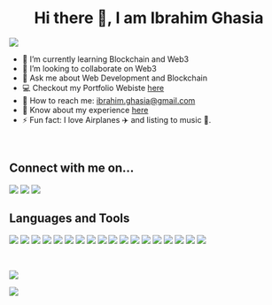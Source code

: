 <h1 align="center">Hi there 👋, I am Ibrahim Ghasia</h1>

<img src="https://gpvc.arturio.dev/IbrahimGhasia">

- 🌱 I’m currently learning Blockchain and Web3 
- 👯 I’m looking to collaborate on Web3
- 💬 Ask me about Web Development and Blockchain
- 💻 Checkout my Portfolio Webiste <a href="https://ibrahim-ghasia.vercel.app/">here</a>
- 📧 How to reach me: ibrahim.ghasia@gmail.com 
- 📄 Know about my experience <a href="https://drive.google.com/file/d/1XRde8yxo8qDWb77s0mxM8RSNpz0knEKk/view?usp=sharing">here</a>
- ⚡ Fun fact: I love Airplanes ✈️ and listing to music 🎷.

<br>
<h2>Connect with me on...</h2>
<p align="left">
<a href="https://www.instagram.com/ibrahim.ghasia/"><img src="https://img.shields.io/badge/Instagram-%23E4405F.svg?style=for-the-badge&logo=Instagram&logoColor=white"></a>
<a href="https://www.linkedin.com/in/ibrahim-ghasia/"><img src="https://img.shields.io/badge/linkedin-%230077B5.svg?style=for-the-badge&logo=linkedin&logoColor=white"></a>
<a href="https://twitter.com/IbrahimGhasia"><img src="https://img.shields.io/badge/Twitter-%231DA1F2.svg?style=for-the-badge&logo=Twitter&logoColor=white"></a>
</p>


<h2>Languages and Tools</h2>
<p align="left">
<img src="https://img.shields.io/badge/C-00599C?style=for-the-badge&logo=c&logoColor=white" target="_blank" rel="noreferrer"> 
<img src="https://img.shields.io/badge/C%2B%2B-00599C?style=for-the-badge&logo=c%2B%2B&logoColor=white">
<img src="https://img.shields.io/badge/JavaScript-323330?style=for-the-badge&logo=javascript&logoColor=F7DF1E" target="_blank" rel="noreferrer">
<img src="https://img.shields.io/badge/HTML5-E34F26?style=for-the-badge&logo=html5&logoColor=white">
<img src="https://img.shields.io/badge/CSS3-1572B6?style=for-the-badge&logo=css3&logoColor=white">
<img src="https://img.shields.io/badge/Python-FFD43B?style=for-the-badge&logo=python&logoColor=blue">
<img src="https://img.shields.io/badge/Solidity-e6e6e6?style=for-the-badge&logo=solidity&logoColor=black">
<img src="https://img.shields.io/badge/Ethereum-3C3C3D?style=for-the-badge&logo=Ethereum&logoColor=white">
<img src="https://img.shields.io/badge/MongoDB-4EA94B?style=for-the-badge&logo=mongodb&logoColor=white">
<img src="https://img.shields.io/badge/MySQL-005C84?style=for-the-badge&logo=mysql&logoColor=white">
<img src="https://img.shields.io/badge/Bootstrap-563D7C?style=for-the-badge&logo=bootstrap&logoColor=white">
<img src="https://img.shields.io/badge/next.js-000000?style=for-the-badge&logo=nextdotjs&logoColor=white">
<img src="https://img.shields.io/badge/React-20232A?style=for-the-badge&logo=react&logoColor=61DAFB">
<img src="https://img.shields.io/badge/Node.js-339933?style=for-the-badge&logo=nodedotjs&logoColor=white">
<img src="https://img.shields.io/badge/GIT-E44C30?style=for-the-badge&logo=git&logoColor=white">
<img src="https://img.shields.io/badge/Shell_Script-121011?style=for-the-badge&logo=gnu-bash&logoColor=white">
<img src="https://img.shields.io/badge/tailwindcss-%2338B2AC.svg?style=for-the-badge&logo=tailwind-css&logoColor=white">
<img src="https://img.shields.io/badge/VSCode-0078D4?style=for-the-badge&logo=visual%20studio%20code&logoColor=white">
</p>

<br>
<p align="left"><img src="https://github-readme-stats.vercel.app/api/top-langs/?username=IbrahimGhasia"></p>
<p align="left"><img src="https://github-readme-stats.vercel.app/api?username=IbrahimGhasia"></p>

